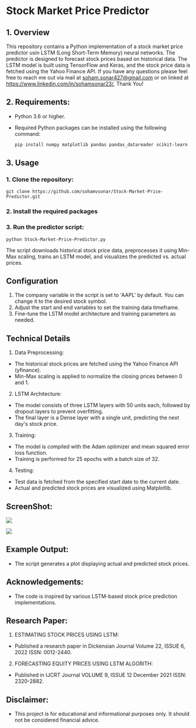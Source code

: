 
# Stock Market Price Predictor

## 1. Overview

This repository contains a Python implementation of a stock market price predictor usin LSTM (Long Short-Term Memory) neural networks. The predictor is designed to forecast stock prices based on historical data. The LSTM model is built using TensorFlow and Keras, and the stock price data is fetched using the Yahoo Finance API. If you have any questions please feel free to reach me out via mail at soham.sonar427@gmail.com or on linked at https://www.linkedin.com/in/sohamsonar23/, Thank You!


## 2. Requirements:

- Python 3.6 or higher.
- Required Python packages can be installed using the following command:

  ```bash
  pip install numpy matplotlib pandas pandas_datareader scikit-learn tensorflow yfinance

## 3. Usage

### 1. Clone the repository:
    
    git clone https://github.com/sohamvsonar/Stock-Market-Price-Predictor.git
### 2. Install the required packages

### 3. Run the predictor script:
    
    python Stock-Market-Price-Predictor.py

The script downloads historical stock price data, preprocesses it using Min-Max scaling, trains an LSTM model, and visualizes the predicted vs. actual prices.

## Configuration
1. The company variable in the script is set to 'AAPL' by default. You can change it to the desired stock symbol.
2. Adjust the start and end variables to set the training data timeframe.
3. Fine-tune the LSTM model architecture and training parameters as needed.

## Technical Details
1. Data Preprocessing:
-   The historical stock prices are fetched using the Yahoo Finance API (yfinance).
-   Min-Max scaling is applied to normalize the closing prices between 0 and 1.

2. LSTM Architecture:
-   The model consists of three LSTM layers with 50 units each, followed by dropout layers to prevent overfitting.
-   The final layer is a Dense layer with a single unit, predicting the next day's stock price.

3. Training:
-   The model is compiled with the Adam optimizer and mean squared error loss function.
-   Training is performed for 25 epochs with a batch size of 32.

4. Testing:
-   Test data is fetched from the specified start date to the current date.
-   Actual and predicted stock prices are visualized using Matplotlib.

## ScreenShot:
![](https://github.com/sohamsonar427/Stock-Market-Price-Predictor/blob/main/Screenshots/SS.jpg)

![](https://github.com/sohamsonar427/Stock-Market-Price-Predictor/blob/main/Screenshots/SS1.jpg)

## Example Output:
-   The script generates a plot displaying actual and predicted stock prices.

## Acknowledgements:
-   The code is inspired by various LSTM-based stock price prediction implementations.

## Research Paper:
1. ESTIMATING STOCK PRICES USING LSTM:
-   Published a research paper in Dickensian Journal Volume 22, ISSUE 6, 2022 ISSN: 0012-2440.
2. FORECASTING EQUITY PRICES USING LSTM ALGORITH:
-   Published in IJCRT Journal VOLUME 9, ISSUE 12 December 2021 ISSN: 2320-2882.

## Disclaimer:
-   This project is for educational and informational purposes only. It should not be considered financial advice.
